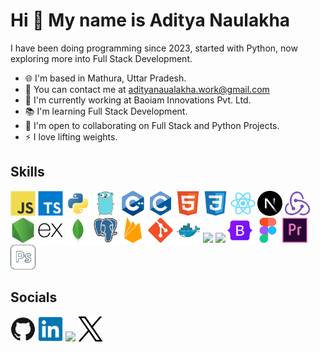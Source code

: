 # Hi 👋 My name is Aditya Naulakha

I have been doing programming since 2023, started with Python, now exploring more into Full Stack Development.
<!--- - 🖥️ See my portfolio at [Professional Space](https://your-portfolio-link.com) --->
- 🌐 I'm based in Mathura, Uttar Pradesh.
- 📧 You can contact me at [adityanaualakha.work@gmail.com](mailto:adityanaualakha.work@gmail.com)
- 🚀 I'm currently working at Baoiam Innovations Pvt. Ltd.
- 📚 I'm learning Full Stack Development.
- 🤝 I'm open to collaborating on Full Stack and Python Projects.
- ⚡ I love lifting weights.

## Skills

<a href="https://developer.mozilla.org/en-US/docs/Web/JavaScript"><img src="https://raw.githubusercontent.com/devicons/devicon/master/icons/javascript/javascript-original.svg" height="40"></a>
<a href="https://www.typescriptlang.org/"><img src="https://raw.githubusercontent.com/devicons/devicon/master/icons/typescript/typescript-original.svg" height="40"></a>
<a href="https://www.python.org/"><img src="https://raw.githubusercontent.com/devicons/devicon/master/icons/python/python-original.svg" height="40"></a>
<a href="https://golang.org/"><img src="https://raw.githubusercontent.com/devicons/devicon/master/icons/go/go-original.svg" height="40"></a>
<a href="https://isocpp.org/"><img src="https://raw.githubusercontent.com/devicons/devicon/master/icons/cplusplus/cplusplus-original.svg" height="40"></a>
<a href="https://en.wikipedia.org/wiki/C_(programming_language)"><img src="https://raw.githubusercontent.com/devicons/devicon/master/icons/c/c-original.svg" height="40"></a>
<a href="https://developer.mozilla.org/en-US/docs/Web/HTML"><img src="https://raw.githubusercontent.com/devicons/devicon/master/icons/html5/html5-original.svg" height="40"></a>
<a href="https://developer.mozilla.org/en-US/docs/Web/CSS"><img src="https://raw.githubusercontent.com/devicons/devicon/master/icons/css3/css3-original.svg" height="40"></a>
<a href="https://reactjs.org/"><img src="https://raw.githubusercontent.com/devicons/devicon/master/icons/react/react-original.svg" height="40"></a>
<a href="https://nextjs.org/"><img src="https://raw.githubusercontent.com/devicons/devicon/master/icons/nextjs/nextjs-original.svg" height="40"></a>
<a href="https://redux.js.org/"><img src="https://raw.githubusercontent.com/devicons/devicon/master/icons/redux/redux-original.svg" height="40"></a>
<a href="https://nodejs.org/"><img src="https://raw.githubusercontent.com/devicons/devicon/master/icons/nodejs/nodejs-original.svg" height="40"></a>
<a href="https://expressjs.com/"><img src="https://raw.githubusercontent.com/devicons/devicon/master/icons/express/express-original.svg" height="40"></a>
<a href="https://www.mongodb.com/"><img src="https://raw.githubusercontent.com/devicons/devicon/master/icons/mongodb/mongodb-original.svg" height="40"></a>
<a href="https://www.postgresql.org/"><img src="https://raw.githubusercontent.com/devicons/devicon/master/icons/postgresql/postgresql-original.svg" height="40"></a>
<a href="https://firebase.google.com/"><img src="https://raw.githubusercontent.com/devicons/devicon/master/icons/firebase/firebase-plain.svg" height="40"></a>
<a href="https://git-scm.com/"><img src="https://raw.githubusercontent.com/devicons/devicon/master/icons/git/git-original.svg" height="40"></a>
<a href="https://www.docker.com/"><img src="https://raw.githubusercontent.com/devicons/devicon/master/icons/docker/docker-original.svg" height="40"></a>
<a href="https://aws.amazon.com/"><img src="https://upload.wikimedia.org/wikipedia/commons/9/93/Amazon_Web_Services_Logo.svg" height="35"></a>
<a href="https://tailwindcss.com/"><img src="https://upload.wikimedia.org/wikipedia/commons/d/d5/Tailwind_CSS_Logo.svg" height="35"></a>
<a href="https://getbootstrap.com/"><img src="https://raw.githubusercontent.com/devicons/devicon/master/icons/bootstrap/bootstrap-original.svg" height="40"></a>
<a href="https://www.figma.com/"><img src="https://raw.githubusercontent.com/devicons/devicon/master/icons/figma/figma-original.svg" height="40"></a>
<a href="https://www.adobe.com/products/premiere.html"><img src="https://raw.githubusercontent.com/devicons/devicon/master/icons/premierepro/premierepro-original.svg" height="40"></a>
<a href="https://www.adobe.com/products/photoshop.html"><img src="https://raw.githubusercontent.com/devicons/devicon/master/icons/photoshop/photoshop-line.svg" height="40"></a>

## Socials

<a href="https://github.com/adityanaulakha"><img src="https://raw.githubusercontent.com/devicons/devicon/master/icons/github/github-original.svg" height="40"></a>
<a href="https://www.linkedin.com/in/aditya-naulakha-7757412a1/"><img src="https://raw.githubusercontent.com/devicons/devicon/master/icons/linkedin/linkedin-original.svg" height="40"></a>
<a href="https://www.instagram.com/i_adityanaulakha/"><img src="https://upload.wikimedia.org/wikipedia/commons/e/e7/Instagram_logo_2016.svg" height="40"></a>
<a href="https://x.com/iadityanaulakha?s=09"><img src="https://raw.githubusercontent.com/devicons/devicon/master/icons/twitter/twitter-original.svg" height="40"></a>
<!--- <a href="https://youtube.com/your-youtube-profile"><img src="https://upload.wikimedia.org/wikipedia/commons/4/42/YouTube_icon_%282013-2017%29.png" height="40"></a> --->
